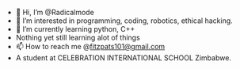 - 👋 Hi, I’m @Radicalmode
- 👀 I’m interested in programming, coding, robotics, ethical hacking.
- 🌱 I’m currently learning python, C++
- Nothing yet still learning alot of things
- 📫 How to reach me @fitzpats101@gmail.com
- A student at CELEBRATION INTERNATIONAL SCHOOL Zimbabwe.

<!---
Radicalmode/Radicalmode is a ✨ special ✨ repository because its `README.md` (this file) appears on your GitHub profile.
You can click the Preview link to take a look at your changes.
--->
